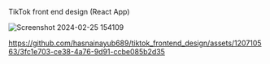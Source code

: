 TikTok front end design (React App)

![Screenshot 2024-02-25 154109](https://github.com/hasnainayub689/tiktok_frontend_design/assets/120710563/02631e79-1f92-493b-bb3a-4b179971f3ee)



https://github.com/hasnainayub689/tiktok_frontend_design/assets/120710563/3fc1e703-ce38-4a76-9d91-ccbe085b2d35

